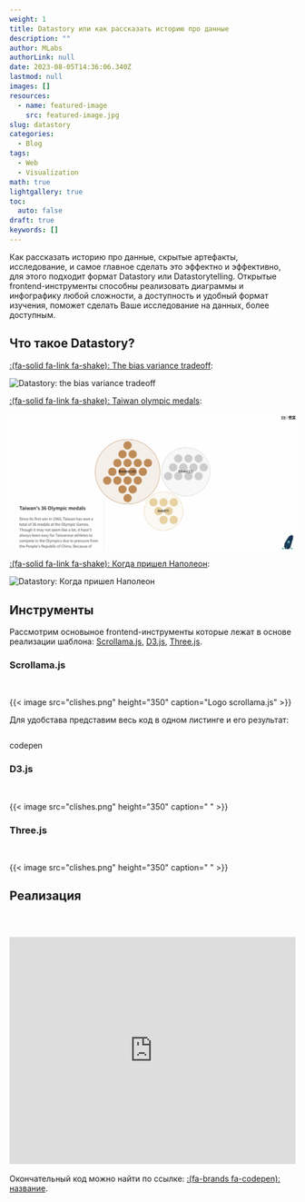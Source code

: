 ```yaml
---
weight: 1
title: Datastory или как рассказать историю про данные
description: ""
author: MLabs
authorLink: null
date: 2023-08-05T14:36:06.340Z
lastmod: null
images: []
resources:
  - name: featured-image
    src: featured-image.jpg
slug: datastory
categories:
  - Blog
tags:
  - Web
  - Visualization
math: true
lightgallery: true
toc:
  auto: false
draft: true
keywords: []
---
```


Как рассказать историю про данные, скрытые артефакты, исследование, и самое главное сделать это эффектно и эффективно, для этого подходит формат Datastory или Datastorytelling. Открытые frontend-инструменты способны реализовать диаграммы и инфографику любой сложности, а доступность и удобный формат изучения, поможет сделать Ваше исследование на данных, более доступным.

<!--more-->

## Что такое Datastory?





[:(fa-solid fa-link fa-shake): <u>The bias variance tradeoff</u>](https://mlu-explain.github.io/bias-variance/):

![](bias_variance.gif "Datastory: the bias variance tradeoff")

[:(fa-solid fa-link fa-shake): <u>Taiwan olympic medals</u>](https://taiwandatastories.com/taiwan-olympic-medals/):

![](taiwan.gif "Datastory: Taiwan olympic medals")

[:(fa-solid fa-link fa-shake): <u>Когда пришел Наполеон</u>](https://1812.tass.ru/):

![](1812.gif "Datastory: Когда пришел Наполеон")



## Инструменты

Рассмотрим основыное frontend-инструменты которые лежат в основе реализации шаблона: [Scrollama.js](https://pudding.cool/process/introducing-scrollama/), [D3.js](https://d3js.org/), [Three.js](https://threejs.org/).

### Scrollama.js

![]()

{{< image src="clishes.png" height="350" caption="Logo scrollama.js" >}}



Для удобстава представим весь код в одном листинге и его результат:

```html

```

codepen

### D3.js

![]()

{{< image src="clishes.png" height="350" caption=" " >}}



### Three.js

![]()

{{< image src="clishes.png" height="350" caption=" " >}}



## Реализация



```html

```

```css

```

```js

```



<iframe height="400" style="width: 100%;" scrolling="no" title="test" src="https://codepen.io/mlnchkdv/embed/gOQEjVv?default-tab=html%2Cresult&editable=true" frameborder="no" loading="lazy" allowtransparency="true" allowfullscreen="true">
  See the Pen <a href="https://codepen.io/mlnchkdv/pen/gOQEjVv">
  test</a> by mlnchkdv (<a href="https://codepen.io/mlnchkdv">@mlnchkdv</a>)
  on <a href="https://codepen.io">CodePen</a>.
</iframe>





Окончательный код можно найти по ссылке: [:(fa-brands fa-codepen): название]().